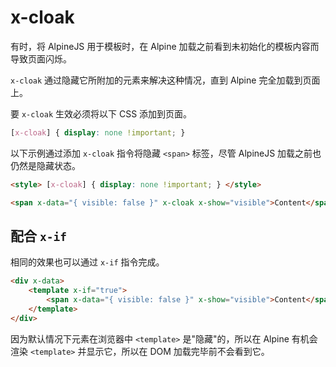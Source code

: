 # x-cloak

有时，将 AlpineJS 用于模板时，在 Alpine 加载之前看到未初始化的模板内容而导致页面闪烁。

`x-cloak` 通过隐藏它所附加的元素来解决这种情况，直到 Alpine 完全加载到页面上。

要 `x-cloak` 生效必须将以下 CSS 添加到页面。

```css
[x-cloak] { display: none !important; }
```

以下示例通过添加 `x-cloak` 指令将隐藏 `<span>` 标签，尽管 AlpineJS 加载之前也仍然是隐藏状态。

```html
<style> [x-cloak] { display: none !important; } </style>

<span x-data="{ visible: false }" x-cloak x-show="visible">Content</span>
```


## 配合 `x-if`

相同的效果也可以通过 `x-if` 指令完成。

```html
<div x-data>
    <template x-if="true">
        <span x-data="{ visible: false }" x-show="visible">Content</span>
    </template>
</div>
```

因为默认情况下元素在浏览器中 `<template>` 是"隐藏"的，所以在 Alpine 有机会渲染 `<template>` 并显示它，所以在 DOM 加载完毕前不会看到它。